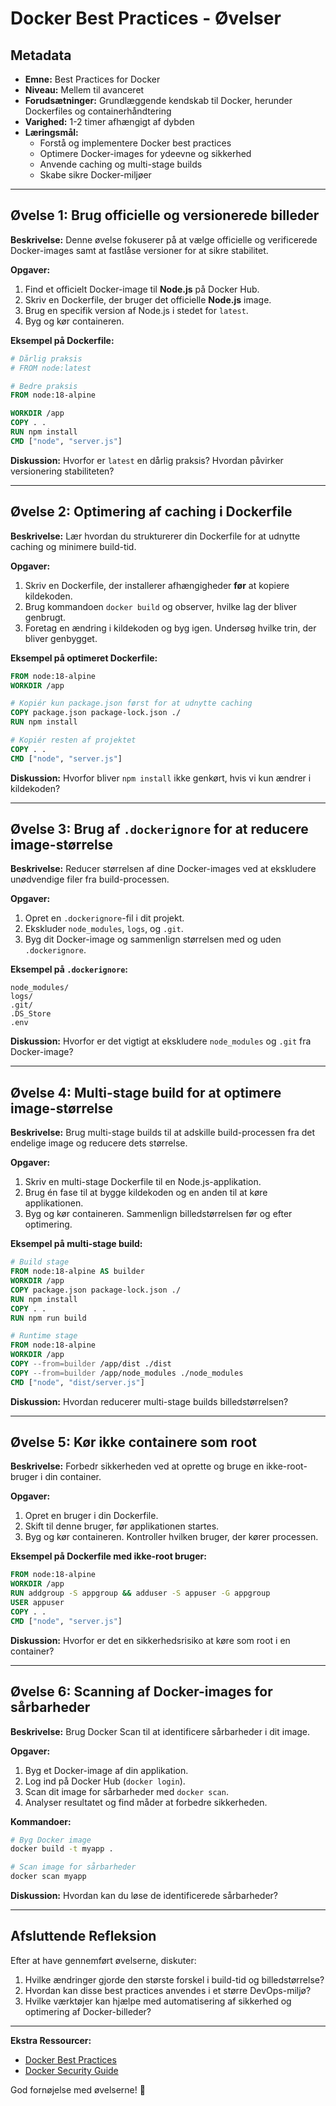 # Docker Best Practices - Øvelser

## Metadata
- **Emne:** Best Practices for Docker
- **Niveau:** Mellem til avanceret
- **Forudsætninger:** Grundlæggende kendskab til Docker, herunder Dockerfiles og containerhåndtering
- **Varighed:** 1-2 timer afhængigt af dybden
- **Læringsmål:**
  - Forstå og implementere Docker best practices
  - Optimere Docker-images for ydeevne og sikkerhed
  - Anvende caching og multi-stage builds
  - Skabe sikre Docker-miljøer

---

## Øvelse 1: Brug officielle og versionerede billeder
**Beskrivelse:**
Denne øvelse fokuserer på at vælge officielle og verificerede Docker-images samt at fastlåse versioner for at sikre stabilitet.

**Opgaver:**
1. Find et officielt Docker-image til **Node.js** på Docker Hub.
2. Skriv en Dockerfile, der bruger det officielle **Node.js** image.
3. Brug en specifik version af Node.js i stedet for `latest`.
4. Byg og kør containeren.

**Eksempel på Dockerfile:**
```dockerfile
# Dårlig praksis
# FROM node:latest

# Bedre praksis
FROM node:18-alpine

WORKDIR /app
COPY . .
RUN npm install
CMD ["node", "server.js"]
```

**Diskussion:** Hvorfor er `latest` en dårlig praksis? Hvordan påvirker versionering stabiliteten?

---

## Øvelse 2: Optimering af caching i Dockerfile
**Beskrivelse:**
Lær hvordan du strukturerer din Dockerfile for at udnytte caching og minimere build-tid.

**Opgaver:**
1. Skriv en Dockerfile, der installerer afhængigheder **før** at kopiere kildekoden.
2. Brug kommandoen `docker build` og observer, hvilke lag der bliver genbrugt.
3. Foretag en ændring i kildekoden og byg igen. Undersøg hvilke trin, der bliver genbygget.

**Eksempel på optimeret Dockerfile:**
```dockerfile
FROM node:18-alpine
WORKDIR /app

# Kopiér kun package.json først for at udnytte caching
COPY package.json package-lock.json ./
RUN npm install

# Kopiér resten af projektet
COPY . .
CMD ["node", "server.js"]
```

**Diskussion:** Hvorfor bliver `npm install` ikke genkørt, hvis vi kun ændrer i kildekoden?

---

## Øvelse 3: Brug af `.dockerignore` for at reducere image-størrelse
**Beskrivelse:**
Reducer størrelsen af dine Docker-images ved at ekskludere unødvendige filer fra build-processen.

**Opgaver:**
1. Opret en `.dockerignore`-fil i dit projekt.
2. Ekskluder `node_modules`, `logs`, og `.git`.
3. Byg dit Docker-image og sammenlign størrelsen med og uden `.dockerignore`.

**Eksempel på `.dockerignore`:**
```
node_modules/
logs/
.git/
.DS_Store
.env
```

**Diskussion:** Hvorfor er det vigtigt at ekskludere `node_modules` og `.git` fra Docker-image?

---

## Øvelse 4: Multi-stage build for at optimere image-størrelse
**Beskrivelse:**
Brug multi-stage builds til at adskille build-processen fra det endelige image og reducere dets størrelse.

**Opgaver:**
1. Skriv en multi-stage Dockerfile til en Node.js-applikation.
2. Brug én fase til at bygge kildekoden og en anden til at køre applikationen.
3. Byg og kør containeren. Sammenlign billedstørrelsen før og efter optimering.

**Eksempel på multi-stage build:**
```dockerfile
# Build stage
FROM node:18-alpine AS builder
WORKDIR /app
COPY package.json package-lock.json ./
RUN npm install
COPY . .
RUN npm run build

# Runtime stage
FROM node:18-alpine
WORKDIR /app
COPY --from=builder /app/dist ./dist
COPY --from=builder /app/node_modules ./node_modules
CMD ["node", "dist/server.js"]
```

**Diskussion:** Hvordan reducerer multi-stage builds billedstørrelsen?

---

## Øvelse 5: Kør ikke containere som root
**Beskrivelse:**
Forbedr sikkerheden ved at oprette og bruge en ikke-root-bruger i din container.

**Opgaver:**
1. Opret en bruger i din Dockerfile.
2. Skift til denne bruger, før applikationen startes.
3. Byg og kør containeren. Kontroller hvilken bruger, der kører processen.

**Eksempel på Dockerfile med ikke-root bruger:**
```dockerfile
FROM node:18-alpine
WORKDIR /app
RUN addgroup -S appgroup && adduser -S appuser -G appgroup
USER appuser
COPY . .
CMD ["node", "server.js"]
```

**Diskussion:** Hvorfor er det en sikkerhedsrisiko at køre som root i en container?

---

## Øvelse 6: Scanning af Docker-images for sårbarheder
**Beskrivelse:**
Brug Docker Scan til at identificere sårbarheder i dit image.

**Opgaver:**
1. Byg et Docker-image af din applikation.
2. Log ind på Docker Hub (`docker login`).
3. Scan dit image for sårbarheder med `docker scan`.
4. Analyser resultatet og find måder at forbedre sikkerheden.

**Kommandoer:**
```sh
# Byg Docker image
docker build -t myapp .

# Scan image for sårbarheder
docker scan myapp
```

**Diskussion:** Hvordan kan du løse de identificerede sårbarheder?

---

## Afsluttende Refleksion
Efter at have gennemført øvelserne, diskuter:
1. Hvilke ændringer gjorde den største forskel i build-tid og billedstørrelse?
2. Hvordan kan disse best practices anvendes i et større DevOps-miljø?
3. Hvilke værktøjer kan hjælpe med automatisering af sikkerhed og optimering af Docker-billeder?

---

**Ekstra Ressourcer:**
- [Docker Best Practices](https://docs.docker.com/develop/develop-images/dockerfile_best-practices/)
- [Docker Security Guide](https://docs.docker.com/engine/security/)

God fornøjelse med øvelserne! 🚀